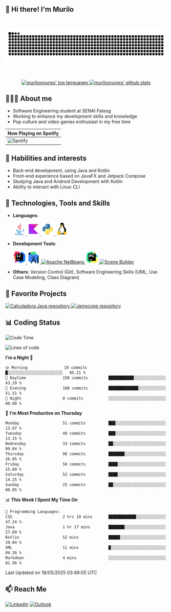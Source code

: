 ## 👋 Hi there! I'm Murilo

<br>
<p align="center">
 <img src="https://raw.githubusercontent.com/muriloonunes/muriloonunes/output/snake.svg" alt="Snake animation" />
</p>
<br>

<p align="center">
  <a href="https://github.com/muriloonunes?tab=repositories">
    <picture>
      <source
        srcset="https://github-readme-stats.vercel.app/api/top-langs?username=muriloonunes&show_icons=true&layout=compact&locale=en&theme=blue_navy&title_color=7cf800&card_width=180"
        media="(prefers-color-scheme: dark)" />
      <source
        srcset="https://github-readme-stats.vercel.app/api/top-langs?username=muriloonunes&show_icons=true&layout=compact&locale=en&theme=catppuccin_latte&card_width=180"
        media="(prefers-color-scheme: light), (prefers-color-scheme: no-preference)" />
      <img height="180" src="https://github-readme-stats.vercel.app/api/top-langs?username=muriloonunes&show_icons=true&layout=compact&locale=en&theme=blue_navy&title_color=7cf800&card_width=180"  alt="muriloonunes' top languages"/>
    </picture>
  </a>
  <a href="https://github.com/muriloonunes/">
    <picture>
      <source
        srcset="https://github-readme-stats.vercel.app/api?username=muriloonunes&show_icons=true&locale=en&theme=blue_navy&title_color=7cf800&card_width=180"
        media="(prefers-color-scheme: dark)" />
      <source
        srcset="https://github-readme-stats.vercel.app/api?username=muriloonunes&show_icons=true&locale=en&theme=catppuccin_latte&card_width=180"
        media="(prefers-color-scheme: light), (prefers-color-scheme: no-preference)" />
      <img height="180" src="https://github-readme-stats.vercel.app/api?username=muriloonunes&show_icons=true&locale=en&theme=blue_navy&title_color=7cf800&card_width=180"  alt="muriloonunes' github stats"/>
    </picture>
  </a>
</p>

## 🙋🏽‍♂️ About me

- Software Engineering student at SENAI Fatesg
- Working to enhance my development skills and knowledge
- Pop culture and video games enthusiast in my free time

| Now Playing on Spotify                                                                                                                                                                                                                |
|---------------------------------------------------------------------------------------------------------------------------------------------------------------------------------------------------------------------------------------|
| ![Spotify](https://spotify-github-profile.kittinanx.com/api/view?uid=4pm4znzt7flxlitb7ji56zf9y&cover_image=true&theme=natemoo-re&show_offline=false&background_color=121212&interchange=false&bar_color=53b14f&bar_color_cover=false) |

## 🚀 Habilities and interests

- Back-end development, using Java and Kotlin
- Front-end experience based on JavaFX and Jetpack Compose
- Studying Java and Android Development with Kotlin
- Ability to interact with Linux CLI

## 🔧 Technologies, Tools and Skills

- **Languages**:
  <p>
  <a href="https://www.java.com" target="_blank" rel="noreferrer">
    <img src="https://raw.githubusercontent.com/devicons/devicon/master/icons/java/java-original.svg" alt="Java" width="40" height="40"/>
  </a>
  <a href="https://kotlinlang.org/" target="_blank" rel="noreferrer">
    <img src="https://raw.githubusercontent.com/devicons/devicon/refs/heads/master/icons/kotlin/kotlin-original.svg" alt="Kotlin" width="40" height="40"/>
  </a>
    <a href="https://www.python.org" target="_blank" rel="noreferrer">
    <img src="https://raw.githubusercontent.com/devicons/devicon/master/icons/python/python-original.svg" alt="Python" width="40" height="40"/>
  </a>
    <a href="https://www.linux.org/" target="_blank" rel="noreferrer">
    <img src="https://raw.githubusercontent.com/devicons/devicon/master/icons/linux/linux-original.svg" alt="Linux" width="40" height="40"/>
  </a>
  </p>
- **Development Tools**:
  <p>
    <a href="https://www.jetbrains.com/idea/" target="_blank" rel="noreferrer">
    <img src="https://raw.githubusercontent.com/devicons/devicon/refs/heads/master/icons/intellij/intellij-original.svg" alt="IntelliJ IDEA" width="40" height="40"/>
  </a>
    <a href="https://developer.android.com/studio?hl=pt-br" target="_blank" rel="noreferrer">
    <img src="https://raw.githubusercontent.com/devicons/devicon/refs/heads/master/icons/androidstudio/androidstudio-original.svg" alt="Android Studio" width="40" height="40"/>
  </a>
    <a href="https://netbeans.apache.org/front/main/index.html" target="_blank" rel="noreferrer">
    <img src="https://upload.wikimedia.org/wikipedia/commons/9/98/Apache_NetBeans_Logo.svg" alt="Apache NetBeans" width="40" height="40"/>
  </a>
     <a href="https://www.jetbrains.com/pycharm/" target="_blank" rel="noreferrer">
    <img src="https://raw.githubusercontent.com/devicons/devicon/refs/heads/master/icons/pycharm/pycharm-original.svg" alt="PyCharm" width="40" height="40"/>
  </a>
    <a href="https://gluonhq.com/products/scene-builder/" target="_blank" rel="noreferrer">
    <img src="https://user-images.githubusercontent.com/22895992/97350961-6f34fc00-1891-11eb-94b3-a1613097159f.png" alt="Scene Builder" width="40" height="40"/>
  </a>
  </p>
- **Others**: Version Control (Git), Software Engineering Skills (UML, Use Case Modeling, Class Diagram)

## 📂 Favorite Projects

<a href="https://github.com/muriloonunes/Calculadora-Java">
 <picture>
  <source
   srcset="https://github-readme-stats.vercel.app/api/pin?username=muriloonunes&repo=Calculadora-Java&locale=en&theme=blue_navy&title_color=7cf800"
   media="(prefers-color-scheme: dark)"
   />
  <source
   srcset="https://github-readme-stats.vercel.app/api/pin?username=muriloonunes&repo=Calculadora-Java&locale=en&theme=catppuccin_latte"
   media="(prefers-color-scheme: light), (prefers-color-scheme: no-preference)"
   />
  <img src="https://github-readme-stats.vercel.app/api/pin?username=muriloonunes&repo=Calculadora-Java&locale=en&theme=blue_navy&title_color=7cf800" alt="Calculadora Java repository"/>
 </picture>
</a>

<a href="https://github.com/muriloonunes/jamscope">
 <picture>
  <source
   srcset="https://github-readme-stats.vercel.app/api/pin?username=muriloonunes&repo=jamscope&locale=en&theme=blue_navy&title_color=7cf800"
   media="(prefers-color-scheme: dark)"
   />
  <source
   srcset="https://github-readme-stats.vercel.app/api/pin?username=muriloonunes&repo=jamscope&locale=en&theme=catppuccin_latte"
   media="(prefers-color-scheme: light), (prefers-color-scheme: no-preference)"
   />
  <img src="https://github-readme-stats.vercel.app/api/pin?username=muriloonunes&repo=jamscope&locale=en&theme=blue_navy&title_color=7cf800" alt="Jamscope repository"/>
 </picture>
</a>

## 📊 Coding Status
<!--START_SECTION:waka-->
![Code Time](http://img.shields.io/badge/Code%20Time-242%20hrs%2015%20mins-blue)

![Lines of code](https://img.shields.io/badge/From%20Hello%20World%20I%27ve%20Written-46.7%20thousand%20lines%20of%20code-blue)

**I'm a Night 🦉** 

```text
🌞 Morning                19 commits          █░░░░░░░░░░░░░░░░░░░░░░░░   05.21 % 
🌆 Daytime                158 commits         ███████████░░░░░░░░░░░░░░   43.29 % 
🌃 Evening                188 commits         █████████████░░░░░░░░░░░░   51.51 % 
🌙 Night                  0 commits           ░░░░░░░░░░░░░░░░░░░░░░░░░   00.00 % 
```
📅 **I'm Most Productive on Thursday** 

```text
Monday                   51 commits          ███░░░░░░░░░░░░░░░░░░░░░░   13.97 % 
Tuesday                  48 commits          ███░░░░░░░░░░░░░░░░░░░░░░   13.15 % 
Wednesday                33 commits          ██░░░░░░░░░░░░░░░░░░░░░░░   09.04 % 
Thursday                 98 commits          ███████░░░░░░░░░░░░░░░░░░   26.85 % 
Friday                   58 commits          ████░░░░░░░░░░░░░░░░░░░░░   15.89 % 
Saturday                 52 commits          ████░░░░░░░░░░░░░░░░░░░░░   14.25 % 
Sunday                   25 commits          ██░░░░░░░░░░░░░░░░░░░░░░░   06.85 % 
```


📊 **This Week I Spent My Time On** 

```text
💬 Programming Languages: 
CSS                      2 hrs 10 mins       ████████████░░░░░░░░░░░░░   47.24 % 
Java                     1 hr 17 mins        ███████░░░░░░░░░░░░░░░░░░   27.89 % 
Kotlin                   52 mins             █████░░░░░░░░░░░░░░░░░░░░   19.04 % 
XML                      11 mins             █░░░░░░░░░░░░░░░░░░░░░░░░   04.26 % 
Markdown                 4 mins              ░░░░░░░░░░░░░░░░░░░░░░░░░   01.56 % 
```


 Last Updated on 18/05/2025 03:49:05 UTC
<!--END_SECTION:waka-->

## 📫 Reach Me

[![LinkedIn](https://img.shields.io/badge/LinkedIn-0077B5?style=for-the-badge&logo=linkedin&logoColor=white)](https://www.linkedin.com/in/murilo-nuness/)
[![Outlook](https://img.shields.io/badge/Outlook-0078D4?style=for-the-badge&logo=microsoft-outlook&logoColor=white)](mailto:murilo_no@outlook.com)
